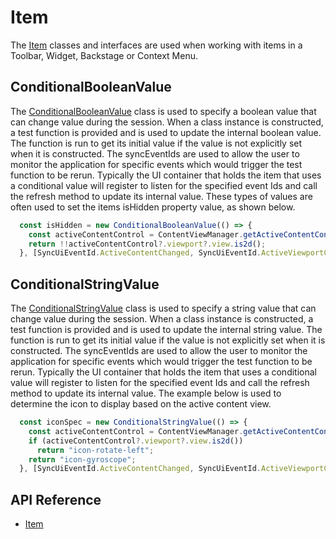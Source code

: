 # Item

The [Item]($ui-abstract:Item) classes and interfaces are used when working with items in a Toolbar, Widget, Backstage or Context Menu.

## ConditionalBooleanValue

The [ConditionalBooleanValue]($ui-abstract) class is used to specify a boolean value that can change value during the session. When a class instance is constructed, a test function is provided and is used to update the internal boolean value. The function is run to get its initial value if the value is not explicitly set when it is constructed. The syncEventIds are used to allow the user to monitor the application for specific events which would trigger the test function to be rerun. Typically the UI container that holds the item that uses a conditional value will register to listen for the specified event Ids and call the refresh method to update its internal value.  These types of values are often used to set the items isHidden property value, as shown below.

```ts
  const isHidden = new ConditionalBooleanValue(() => {
    const activeContentControl = ContentViewManager.getActiveContentControl();
    return !!activeContentControl?.viewport?.view.is2d();
  }, [SyncUiEventId.ActiveContentChanged, SyncUiEventId.ActiveViewportChanged, SyncUiEventId.ViewStateChanged]);
```

## ConditionalStringValue

The [ConditionalStringValue]($ui-abstract) class is used to specify a string value that can change value during the session. When a class instance is constructed, a test function is provided and is used to update the internal string value. The function is run to get its initial value if the value is not explicitly set when it is constructed. The syncEventIds are used to allow the user to monitor the application for specific events which would trigger the test function to be rerun. Typically the UI container that holds the item that uses a conditional value will register to listen for the specified event Ids and call the refresh method to update its internal value. The example below is used to determine the icon to display based on the active content view.

```ts
  const iconSpec = new ConditionalStringValue(() => {
    const activeContentControl = ContentViewManager.getActiveContentControl();
    if (activeContentControl?.viewport?.view.is2d())
      return "icon-rotate-left";
    return "icon-gyroscope";
  }, [SyncUiEventId.ActiveContentChanged, SyncUiEventId.ActiveViewportChanged, SyncUiEventId.ViewStateChanged]),
```

## API Reference

* [Item]($ui-abstract:Item)
